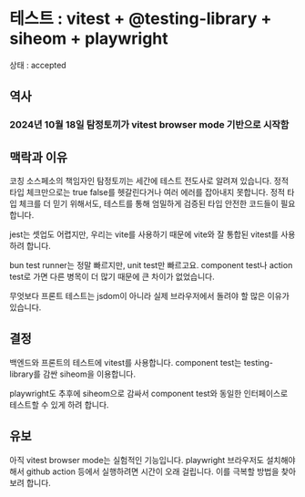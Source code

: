 # 테스트 : vitest + @testing-library + siheom + playwright

상태 : accepted

## 역사

### 2024년 10월 18일 탐정토끼가 vitest browser mode 기반으로 시작함

## 맥락과 이유

코칭 소스페소의 책임자인 탐정토끼는 세간에 테스트 전도사로 알려져 있습니다. 정적 타입 체크만으로는 true false를 헷갈린다거나 여러 에러를 잡아내지 못합니다. 정적 타입 체크를 더 믿기 위해서도, 테스트를 통해 엄밀하게 검증된 타입 안전한 코드들이 필요합니다.

jest는 셋업도 어렵지만, 우리는 vite를 사용하기 때문에 vite와 잘 통합된 vitest를 사용하려 합니다.

bun test runner는 정말 빠르지만, unit test만 빠르고요. component test나 action test로 가면 다른 병목이 더 많기 때문에 큰 차이가 없었습니다.

무엇보다 프론트 테스트는 jsdom이 아니라 실제 브라우저에서 돌려야 할 많은 이유가 있습니다.

## 결정

백엔드와 프론트의 테스트에 vitest를 사용합니다. component test는 testing-library를 감싼 siheom을 이용합니다.

playwright도 추후에 siheom으로 감싸서 component test와 동일한 인터페이스로 테스트할 수 있게 하려 합니다.

## 유보

아직 vitest browser mode는 실험적인 기능입니다. playwright 브라우저도 설치해야 해서 github action 등에서 실행하려면 시간이 오래 걸립니다. 이를 극복할 방법을 찾아보려 합니다.